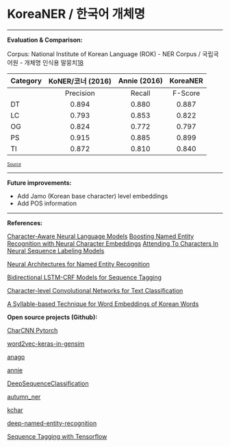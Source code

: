 ﻿# KoreaNER / 한국어 개체명

---

**Evaluation & Comparison:**

Corpus: National Institute of Korean Language (ROK) - NER Corpus / 국립국어원 - 개체명 인식용 말뭉치[18]

| Category      | KoNER/코너 (2016)             | Annie (2016)                 | KoreaNER                     | 
| ------------- |:----------------------------:|:----------------------------:|:----------------------------:|
|               | Precision | Recall | F-Score | Precision | Recall | F-Score | Precision | Recall | F-Score |
| DT            | 0.894     | 0.880  | 0.887   | 0.6373    | 0.7785 | 0.7009  | 0.96      | 0.81   | 0.88    |
| LC            | 0.793     | 0.853  | 0.822   | 0.5822    | 0.8782 | 0.7002  | 0.71      | 0.73   | 0.72    |
| OG            | 0.824     | 0.772  | 0.797   | 0.7624    | 0.7087 | 0.7346  | 0.70      | 0.66   | 0.68    |
| PS            | 0.915     | 0.885  | 0.899   | 0.8834    | 0.6127 | 0.7236  | 0.84      | 0.73   | 0.78    |
| TI            | 0.872     | 0.810  | 0.840   | 0.5441    | 0.8810 | 0.6727  | 0.96      | 0.81   | 0.88    |

<sub><sup>[Source][17]</sub></sup>

---

**Future improvements:**

- Add Jamo (Korean base character) level embeddings
- Add POS information

---

**References:**

[Character-Aware Neural Language Models][2]
[Boosting Named Entity Recognition with Neural Character Embeddings][1]
[Attending To Characters In Neural Sequence Labeling Models][3]

[Neural Architectures for Named Entity Recognition][4]

[Bidirectional LSTM-CRF Models for Sequence Tagging][5]

[Character-level Convolutional Networks for Text Classification][6]

[A Syllable-based Technique for Word Embeddings of Korean Words][16]

**Open source projects (Github):**

[CharCNN Pytorch][7]

[word2vec-keras-in-gensim][8]

[anago][9]

[annie][10]

[DeepSequenceClassification][11]

[autumn_ner][12]

[kchar][13]

[deep-named-entity-recognition][14]

[Sequence Tagging with Tensorflow][15]

  [1]: https://arxiv.org/pdf/1505.05008.pdf
  [2]: https://arxiv.org/pdf/1505.05008.pdf
  [3]: https://aclweb.org/anthology/C/C16/C16-1030.pdf
  [4]: https://arxiv.org/pdf/1603.01360.pdf
  [5]: https://arxiv.org/pdf/1508.01991.pdf
  [6]: https://arxiv.org/pdf/1509.01626.pdf
  [7]: https://github.com/srviest/char-cnn-pytorch
  [8]: https://github.com/SimonPavlik/word2vec-keras-in-gensim/blob/keras106/word2veckeras
  [9]: https://github.com/Hironsan/anago/blob/master/anago
  [10]: https://github.com/krikit/annie/tree/master/bin
  [11]: https://github.com/napsternxg/DeepSequenceClassification/
  [12]: https://github.com/tttr222/autumn_ner/blob/master/model.py
  [13]: https://github.com/jarfo/kchar/
  [14]: https://github.com/aatkinson-old/deep-named-entity-recognition/blob/master/
  [15]: https://guillaumegenthial.github.io/sequence-tagging-with-tensorflow.html
  [16]: https://arxiv.org/pdf/1708.01766.pdf
  [17]: https://www.korean.go.kr/common/download.do;front=6F1EBE4CC5ED872C7FEB60294C6E1D8C?file_path=etcData&c_file_name=c00c0198-220a-47a5-bccd-55eda862dbe4_0.pdf&o_file_name=2016%EB%85%84%20%EA%B5%AD%EC%96%B4%20%EC%B2%98%EB%A6%AC%20%EC%A0%95%EB%B3%B4%20%EC%8B%9C%EC%8A%A4%ED%85%9C%20%EA%B2%BD%EC%A7%84%20%EB%8C%80%ED%9A%8C%20%EB%B0%9C%ED%91%9C%20%EC%9E%90%EB%A3%8C%EC%A7%91.pdf
  [18]: https://ithub.korean.go.kr/

